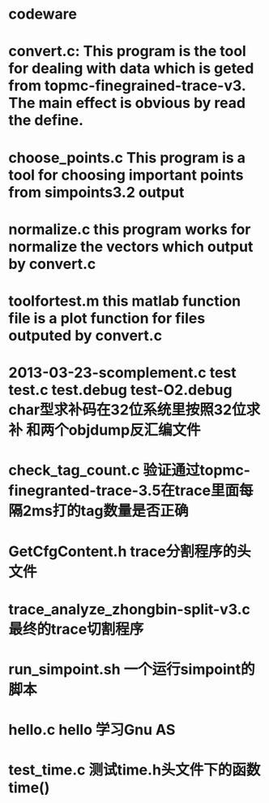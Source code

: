 codeware
========
convert.c:
    This program is the tool for dealing with data
    which is geted from topmc-finegrained-trace-v3.
    The main effect is obvious by read the define.
========
choose_points.c
    This program is a tool for choosing important points from simpoints3.2 output
=========
normalize.c
    this program works for normalize the vectors which output by convert.c
==========
toolfortest.m
    this matlab function file is a plot function for files outputed by convert.c
============
2013-03-23-scomplement.c
test
test.c
test.debug
test-O2.debug
    char型求补码在32位系统里按照32位求补
    和两个objdump反汇编文件
============
check_tag_count.c
    验证通过topmc-finegranted-trace-3.5在trace里面每隔2ms打的tag数量是否正确  
============
GetCfgContent.h
    trace分割程序的头文件
============
trace_analyze_zhongbin-split-v3.c
    最终的trace切割程序
============
run_simpoint.sh
    一个运行simpoint的脚本
============
hello.c
hello
    学习Gnu AS
============
test_time.c
	测试time.h头文件下的函数time()
============

